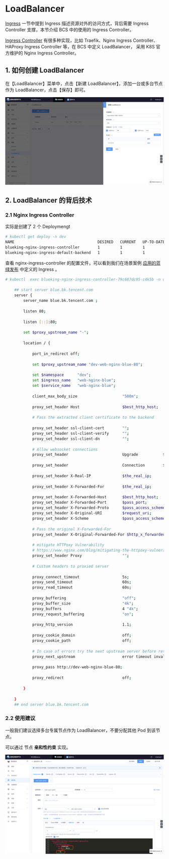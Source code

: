 # LoadBalancer

[Ingress](../../../Function/k8s/service/ingress.md) 一节中提到 Ingress 描述资源对外的访问方式，背后需要 Ingress Controller 支撑，本节介绍 BCS 中的使用的 Ingress Controller。

[Ingress Controller](https://kubernetes.io/docs/concepts/services-networking/ingress-controllers/) 有很多种实现，比如 Traefik、Nginx Ingress Controller、 HAProxy Ingress Controller 等，在 BCS 中定义 LoadBalancer， 采用 K8S 官方维护的 Nginx Ingress Controller。



## 1. 如何创建 LoadBalancer

在【LoadBalancer】菜单中，点击【新建 LoadBalancer】，添加一台或多台节点作为 LoadBalancer，点击【保存】即可。

![-w1653](media/15683668713785.jpg)


## 2. LoadBalancer 的背后技术

### 2.1 Nginx Ingress Controller

实际是创建了 2 个 Deploymengt

```bash
# kubectl get deploy -n dev
NAME                                     DESIRED   CURRENT   UP-TO-DATE   AVAILABLE   AGE
blueking-nginx-ingress-controller        1         1         1            1           32h
blueking-nginx-ingress-default-backend   1         1         1            1           32h
```

查看 nginx-ingress-controller 的配置文件，可以看到我们在场景案例 [应用的蓝绿发布](../../..//Scenes/Bcs_blue_green_deployment.md) 中定义的 Ingress 。

```bash
# kubectl  exec blueking-nginx-ingress-controller-79c687dc95-c4k5b -n dev -- cat /etc/nginx/nginx.conf

    ## start server blue.bk.tencent.com
    server {
        server_name blue.bk.tencent.com ;

        listen 80;

        listen [::]:80;

        set $proxy_upstream_name "-";

        location / {

            port_in_redirect off;

            set $proxy_upstream_name "dev-web-nginx-blue-80";

            set $namespace      "dev";
            set $ingress_name   "web-nginx-blue";
            set $service_name   "web-nginx-blue";

            client_max_body_size                    "500m";

            proxy_set_header Host                   $best_http_host;

            # Pass the extracted client certificate to the backend

            proxy_set_header ssl-client-cert        "";
            proxy_set_header ssl-client-verify      "";
            proxy_set_header ssl-client-dn          "";

            # Allow websocket connections
            proxy_set_header                        Upgrade           $http_upgrade;

            proxy_set_header                        Connection        $connection_upgrade;

            proxy_set_header X-Real-IP              $the_real_ip;

            proxy_set_header X-Forwarded-For        $the_real_ip;

            proxy_set_header X-Forwarded-Host       $best_http_host;
            proxy_set_header X-Forwarded-Port       $pass_port;
            proxy_set_header X-Forwarded-Proto      $pass_access_scheme;
            proxy_set_header X-Original-URI         $request_uri;
            proxy_set_header X-Scheme               $pass_access_scheme;

            # Pass the original X-Forwarded-For
            proxy_set_header X-Original-Forwarded-For $http_x_forwarded_for;

            # mitigate HTTPoxy Vulnerability
            # https://www.nginx.com/blog/mitigating-the-httpoxy-vulnerability-with-nginx/
            proxy_set_header Proxy                  "";

            # Custom headers to proxied server

            proxy_connect_timeout                   5s;
            proxy_send_timeout                      60s;
            proxy_read_timeout                      60s;

            proxy_buffering                         "off";
            proxy_buffer_size                       "4k";
            proxy_buffers                           4 "4k";
            proxy_request_buffering                 "on";

            proxy_http_version                      1.1;

            proxy_cookie_domain                     off;
            proxy_cookie_path                       off;

            # In case of errors try the next upstream server before returning an error
            proxy_next_upstream                     error timeout invalid_header http_502 http_503 http_504;

            proxy_pass http://dev-web-nginx-blue-80;

            proxy_redirect                          off;

        }

    }
    ## end server blue.bk.tencent.com
```


### 2.2 使用建议
一般我们建议选择多台专属节点作为 LoadBalancer，不要分配其他 Pod 到该节点。

可以通过 节点 **亲和性约束** 实现。

![-w1678](media/15683681052985.jpg)
